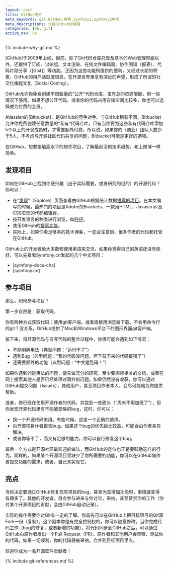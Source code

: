 ```yaml
---
layout: post
title: GitHub简介
meta_keywords: git,GitHub,教程,Symfony2,Symfony2中文
meta_descriptions: 介绍GitHub的使用
categories: [kb, git]
active_nav: kb
---
```


{% include why-git.md %}

[GitHub]于2008年上线，目前，除了Git代码仓库托管及基本的Web管理界面以外，还提供了订阅、讨论组、文本渲染、在线文件编辑器、协作图谱（报表）、代码片段分享（[Gist]）等功能。正因为这些功能所提供的便利，又经过长期的积累，GitHub的用户活跃度很高，在开源世界里享有深远的声望，形成了所谓的社交化编程文化（Social Coding）。

GitHub允许你免费创建不限数量的“公开”代码仓库，虽有总的资源限额，但一般情况下够用。如果不想公开代码，或者你的代码占用存储空间比较多，你也可以选择成为付费的会员。

Atlassian的[Bitbucket]，是GitHub的竞争对手。与GitHub稍有不同，Bitbucket允许你免费创建任意数量的“私有“代码仓库，只有当你要为这些私有代码仓库添加5个以上的开发成员时，才需要额外付费，所以说，如果你的（商业）团队人数少于5人，不考虑与开源社区代码共享的问题，Bitbucket可能是更好的选项。

在GitHub，想要接触高水平的软件项目，了解最前沿的技术趋势，和上微博一样简单。

发现项目
--------

如何在GitHub上找到你感兴趣（出于实际需要，或者研究的目的）的开源代码？你可以：

* 在“[发现]”（Explore）页面查看由GitHub根据统计数据[推荐的项目]。在本文编写的时候，最热门的项目是Adobe的Brackets，一款用HTML，Javascript及CSS实现的代码编辑器。
* 按开发语言的种类进行浏览，如[PHP](https://github.com/languages/PHP)。
* 使用GitHub的[搜索功能](https://github.com/search)。
* 实际上，如果你看足够多的技术博客，一定会注意到，很多作者的代码都托管在GitHub。

GitHub上的开发者绝大多数都使用英语来交流，如果你觉得自己的英语还没有练好，可以先看看Symfony.cn发起的几个中文项目：

* [symfony-docs-chs]
* [symfony.cn]

参与项目
--------

那么，如何参与项目？

第一步自然是：获取代码。

你有两种方式获取代码：使用git客户端，或者直接用浏览器下载。不会用命令行的git？没关系，GitHub提供了Mac和Windows平台下的图形界面git客户端。

接下来，将开源代码与自写代码的整合过程中，你很可能会遇到如下情况：

* 不能明确用法（典型问题：“运行不了”）
* 遇到Bug（典型问题：“我的代码没问题，但下载下来的代码报错了”）
* 还需要额外的功能（典型问题：“中文是乱码！”）

如果你遇到的是用法的问题，请先做充分的研究，至少要阅读相关的文档，或者在网上搜索其他人是否已经处理过同样的问题。如果仍然没有收获，你可以通过GitHub提交问题（Issues），其他用户，甚至项目作者本人，会尽可能地为你提供帮助。

或者，你已经在使用开源作者的代码，并尝到一些甜头（“周末不用加班了”），但你发现开源代码里有不能被忽略的bug，这时，你可以：

* 换一个开源代码来用。有些时候，这是一个正确的选择。
* 向开源项目作者报告bug。如果这个bug的优先级比较高，可能会由作者亲自解决。
* 或者你等不了，而又有足够的能力，你可以自行修复这个bug。

最后一个方式是开源社区最欢迎的做法，而GitHub的定位也正是要鼓励这样的行为。同样的，如果某个开源项目里缺少了你所需要的功能，你可以在GitHub向作者提交功能的需求，或者，自己来实现它。

亮点
----

当你决定要通过GitHub修复现有项目的bug，甚至为其增加功能时，事情就变得有趣多了。其他的开发者，将会参与进来与你讨论，采纳，甚至赞赏你的工作（你对某个开源项目的贡献，会由GitHub自动记录）。

实际的操作需要你对Git有一定的了解。你首先可以在GitHub上把目标项目的Git源Fork一份（复制），这个副本你是有完全控制权的，你可以随意修改。当你完成代码工作（bug的修复，或者新增的功能），将代码同步到GitHub之后，可以通过GitHub向原作者发出一个Pull Request（PR）。原作者和其他用户会审察、测试你的代码，如果一切顺利，你的代码将被采纳，合并到目标项目里去。

欢迎你成为一名开源软件贡献者！

{% include git-references.md %}

[发现]: https://github.com/explore
[推荐的项目]: https://github.com/explore
[trending_repos_sample]: /assets/github/trending_repos_sample.png
